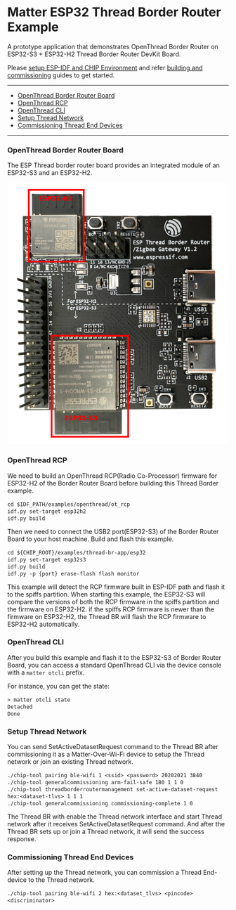 # Matter ESP32 Thread Border Router Example

A prototype application that demonstrates OpenThread Border Router on ESP32-S3 +
ESP32-H2 Thread Border Router DevKit Board.

Please
[setup ESP-IDF and CHIP Environment](../../../docs/platforms/esp32/setup_idf_chip.md)
and refer
[building and commissioning](../../../docs/platforms/esp32/build_app_and_commission.md)
guides to get started.

---

-   [OpenThread Border Router Board](#openthread-border-router-board)
-   [OpenThread RCP](#openthread-rcp)
-   [OpenThread CLI](#openthread-cli)
-   [Setup Thread Network](#setup-thread-network)
-   [Commissioning Thread End Devices](#commissioning-thread-end-devices)

---

### OpenThread Border Router Board

The ESP Thread border router board provides an integrated module of an ESP32-S3
and an ESP32-H2.

![Border Router Board](image/esp-thread-border-router-board.png)

### OpenThread RCP

We need to build an OpenThread RCP(Radio Co-Processor) firmware for ESP32-H2 of
the Border Router Board before building this Thread Border example.

```
cd $IDF_PATH/examples/openthread/ot_rcp
idf.py set-target esp32h2
idf.py build
```

Then we need to connect the USB2 port(ESP32-S3) of the Border Router Board to
your host machine. Build and flash this example.

```
cd ${CHIP_ROOT}/examples/thread-br-app/esp32
idf.py set-target esp32s3
idf.py build
idf.py -p {port} erase-flash flash monitor
```

This example will detect the RCP firmware built in ESP-IDF path and flash it to
the spiffs partition. When starting this example, the ESP32-S3 will compare the
versions of both the RCP firmware in the spiffs partition and the firmware on
ESP32-H2. if the spiffs RCP firmware is newer than the firmware on ESP32-H2, the
Thread BR will flash the RCP firmware to ESP32-H2 automatically.

### OpenThread CLI

After you build this example and flash it to the ESP32-S3 of Border Router
Board, you can access a standard OpenThread CLI via the device console with a
`matter otcli` prefix.

For instance, you can get the state:

```
> matter otcli state
Detached
Done
```

### Setup Thread Network

You can send SetActiveDatasetRequest command to the Thread BR after
commissioning it as a Matter-Over-Wi-Fi device to setup the Thread network or
join an existing Thread network.

```
./chip-tool pairing ble-wifi 1 <ssid> <password> 20202021 3840
./chip-tool generalcommissioning arm-fail-safe 180 1 1 0
./chip-tool threadborderroutermanagement set-active-dataset-request hex:<dataset-tlvs> 1 1 1
./chip-tool generalcommissioning commissioning-complete 1 0
```

The Thread BR with enable the Thread network interface and start Thread network
after it receives SetActiveDatasetRequest command. And after the Thread BR sets
up or join a Thread network, it will send the success response.

### Commissioning Thread End Devices

After setting up the Thread network, you can commission a Thread End-device to
the Thread network.

```
./chip-tool pairing ble-wifi 2 hex:<dataset_tlvs> <pincode> <discriminator>
```
